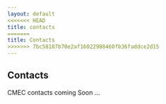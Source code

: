 ```yaml
---
layout: default
<<<<<<< HEAD
title: contacts
=======
title: Contacts
>>>>>>> 7bc58187b70e2af16022988460fb36faddce2d15
---
```


## Contacts

CMEC contacts coming Soon ...
